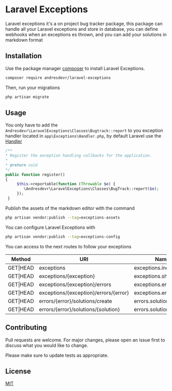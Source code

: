 # Laravel Exceptions

Laravel exceptions it's a on project bug tracker package, this package can handle all your Laravel exceptions and store in database, you can define webhooks when an exceptions es thrown, and you can add your solutions in markdown format

## Installation

Use the package manager [composer](https://getcomposer.org/) to install Laravel Exceptions.

```bash
composer require andresdevr/laravel-exceptions
```

Then, run your migrations
```bash
php artisan migrate
```

## Usage
You only have to add the `Andresdevr\LaravelExceptions\Classes\Bugtrack::report` to you exception handler located in `app\Exceptions\Handler.php`, by default Laravel use the [Handler](https://laravel.com/docs/8.x/errors#the-exception-handler)

```php
/**
* Register the exception handling callbacks for the application.
*
* @return void
*/
public function register()
{
     $this->reportable(function (Throwable $e) {
        \Andresdevr\LaravelExceptions\Classes\BugTrack::report($e);
     });
 }

```

Publish the assets of the markdown editor with the command
```bash
php artisan vendor:publish --tag=exceptions-assets 
```

You can configure Laravel Exceptions with
```bash
php artisan vendor:publish --tag=exceptions-config
```

You can access to the next routes to follow your exceptions

| Method     | URI                                        | Name                      |
|------------|--------------------------------------------|---------------------------|
| GET\|HEAD  | exceptions                                 | exceptions.index          |
| GET\|HEAD  | exceptions/{exception}                     | exceptions.show           |
| GET\|HEAD  | exceptions/{exception}/errors              | exceptions.errors.index   |
| GET\|HEAD  | exceptions/{exception}/errors/{error}      | exceptions.errors.show    |
| GET\|HEAD  | errors/{error}/solutions/create            | errors.solutions.create   |
| GET\|HEAD  | errors/{error}/solutions/{solution}        | errors.solutions.show     |

## Contributing
Pull requests are welcome. For major changes, please open an issue first to discuss what you would like to change.

Please make sure to update tests as appropriate.

## License
[MIT](./LICENSE.md)